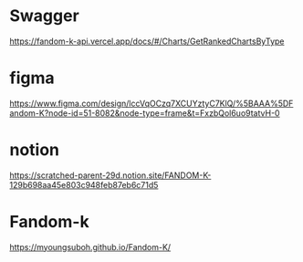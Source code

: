 # Swagger

https://fandom-k-api.vercel.app/docs/#/Charts/GetRankedChartsByType

# figma

https://www.figma.com/design/lccVqOCzq7XCUYztyC7KlQ/%5BAAA%5DFandom-K?node-id=51-8082&node-type=frame&t=FxzbQol6uo9tatvH-0

# notion

https://scratched-parent-29d.notion.site/FANDOM-K-129b698aa45e803c948feb87eb6c71d5

# Fandom-k

https://myoungsuboh.github.io/Fandom-K/
